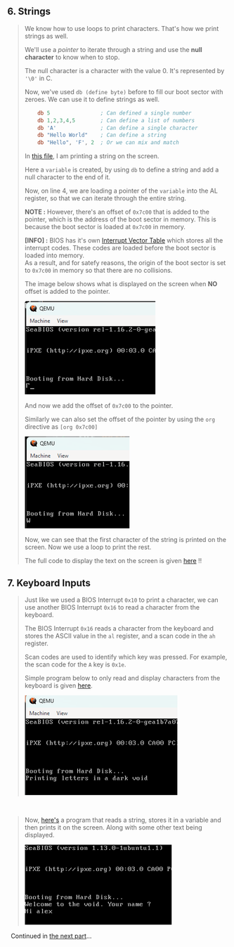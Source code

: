 
## 6. Strings

> We know how to use loops to print characters. That's how we print strings as well.
>
> We'll use a *pointer* to iterate through a string and use the **null character** to know when to stop.
>
> The null character is a character with the value 0. It's represented by `'\0'` in C.
>
> Now, we've used `db (define byte)` before to fill our boot sector with zeroes. We can use it to define strings as well.
>
> ```asm
>     db 5                ; Can defined a single number
>     db 1,2,3,4,5        ; Can define a list of numbers
>     db 'A'              ; Can define a single character
>     db "Hello World"    ; Can define a string
>     db "Hello", 'F', 2  ; Or we can mix and match
> ```
>
> In <a href="../strings.asm">this file</a>, I am printing a string on the screen.
> 
> Here a `variable` is created, by using `db` to define a string and add a null character to the end of it.
>
> Now, on line 4, we are loading a pointer of the `variable` into the AL register, so that we can iterate through the entire string.
>
> **NOTE :** However, there's an offset of `0x7c00` that is added to the pointer, which is the address of the boot sector in memory. This is because the boot sector is loaded at `0x7c00` in memory.
>
> **[INFO] :** BIOS has it's own <a href="https://en.wikipedia.org/wiki/Interrupt_vector_table">Interrupt Vector Table</a> which stores all the interrupt codes. These codes are loaded before the boot sector is loaded into memory.<br>
> As a result, and for satefy reasons, the origin of the boot sector is set to `0x7c00` in memory so that there are no collisions.
>
> The image below shows what is displayed on the screen when **NO** offset is added to the pointer.
>
> ![no offset](image-3.png)
>
> And now we add the offset of `0x7c00` to the pointer.
>
> Similarly we can also set the offset of the pointer by using the `org` directive as `[org 0x7c00]`
>
> ![with offset](image-4.png)
>
> Now, we can see that the first character of the string is printed on the screen. Now we use a loop to print the rest.
>
> The full code to display the text on the screen is given <a href="/printStr.asm">here</a> !!


## 7. Keyboard Inputs

> Just like we used a BIOS Interrupt `0x10` to print a character, we can use another BIOS Interrupt `0x16` to read a character from the keyboard.
> 
> The BIOS Interrupt `0x16` reads a character from the keyboard and stores the ASCII value in the `al` register, and a scan code in the `ah` register.
>
> Scan codes are used to identify which key was pressed. For example, the scan code for the `A` key is `0x1e`.
>
> Simple program below to only read and display characters from the keyboard is given <a href="/keyboardInp.asm">here</a>.
>
> ![keyboardinput](image-5.png)

&nbsp;
> Now, <a href="/input-store-print.asm">here's</a> a program that reads a string, stores it in a variable and then prints it on the screen. Along with some other text being displayed.
>
> ![pretty_solid_huh?](image-6.png)

&nbsp;
Continued in <a href="./stacks.md">the next part</a>...